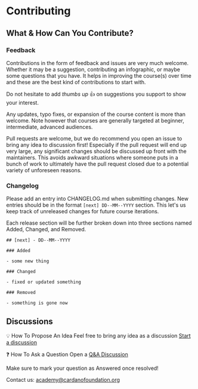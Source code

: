 # Contributing

## What & How Can You Contribute?

### Feedback

Contributions in the form of feedback and issues are very much welcome. Whether it may be a suggestion, contributing an infographic, or maybe some questions that you have. It helps in improving the course(s) over time and these are the best kind of contributions to start with.

Do not hesitate to add *thumbs up* 👍 on suggestions you support to show your interest.

Any updates, typo fixes, or expansion of the course content is more than welcome. Note however that courses are generally targeted at beginner, intermediate, advanced audiences.

Pull requests are welcome, but we do recommend you open an issue to bring any idea to discussion first! Especially if the pull request will end up very large, any significant changes should be discussed up front with the maintainers. This avoids awkward situations where someone puts in a bunch of work to ultimately have the pull request closed due to a potential variety of unforeseen reasons.

### Changelog

Please add an entry into CHANGELOG.md when submitting changes. New entries should be in the format `[next] DD--MM--YYYY` section. This let's us keep track of unreleased changes for future course iterations. 

Each release section will be further broken down into three sections named Added, Changed, and Removed. 

```
## [next] - DD--MM--YYYY

### Added

- some new thing

### Changed

- fixed or updated something

### Removed

- something is gone now
```

## Discussions

💡 How To Propose An Idea
Feel free to bring any idea as a discussion [Start a discussion](https://github.com/cardano-foundation/cardano-academy/discussions/new/choose)


❓ How To Ask a Question
Open a [Q&A Discussion](https://github.com/cardano-foundation/cardano-academy/discussionsnew?category=q-a)

Make sure to mark your question as Answered once resolved!

Contact us: <academy@cardanofoundation.org>
